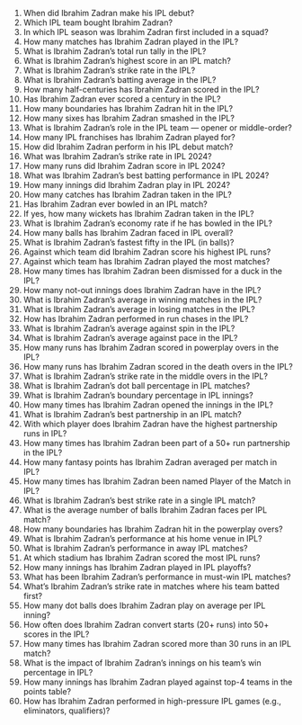1. When did Ibrahim Zadran make his IPL debut?  
2. Which IPL team bought Ibrahim Zadran?  
3. In which IPL season was Ibrahim Zadran first included in a squad?  
4. How many matches has Ibrahim Zadran played in the IPL?  
5. What is Ibrahim Zadran’s total run tally in the IPL?  
6. What is Ibrahim Zadran’s highest score in an IPL match?  
7. What is Ibrahim Zadran’s strike rate in the IPL?  
8. What is Ibrahim Zadran’s batting average in the IPL?  
9. How many half-centuries has Ibrahim Zadran scored in the IPL?  
10. Has Ibrahim Zadran ever scored a century in the IPL?  
11. How many boundaries has Ibrahim Zadran hit in the IPL?  
12. How many sixes has Ibrahim Zadran smashed in the IPL?  
13. What is Ibrahim Zadran’s role in the IPL team — opener or middle-order?  
14. How many IPL franchises has Ibrahim Zadran played for?  
15. How did Ibrahim Zadran perform in his IPL debut match?  
16. What was Ibrahim Zadran’s strike rate in IPL 2024?  
17. How many runs did Ibrahim Zadran score in IPL 2024?  
18. What was Ibrahim Zadran’s best batting performance in IPL 2024?  
19. How many innings did Ibrahim Zadran play in IPL 2024?  
20. How many catches has Ibrahim Zadran taken in the IPL?  
21. Has Ibrahim Zadran ever bowled in an IPL match?  
22. If yes, how many wickets has Ibrahim Zadran taken in the IPL?  
23. What is Ibrahim Zadran’s economy rate if he has bowled in the IPL?  
24. How many balls has Ibrahim Zadran faced in IPL overall?  
25. What is Ibrahim Zadran’s fastest fifty in the IPL (in balls)?  
26. Against which team did Ibrahim Zadran score his highest IPL runs?  
27. Against which team has Ibrahim Zadran played the most matches?  
28. How many times has Ibrahim Zadran been dismissed for a duck in the IPL?  
29. How many not-out innings does Ibrahim Zadran have in the IPL?  
30. What is Ibrahim Zadran’s average in winning matches in the IPL?  
31. What is Ibrahim Zadran’s average in losing matches in the IPL?  
32. How has Ibrahim Zadran performed in run chases in the IPL?  
33. What is Ibrahim Zadran’s average against spin in the IPL?  
34. What is Ibrahim Zadran’s average against pace in the IPL?  
35. How many runs has Ibrahim Zadran scored in powerplay overs in the IPL?  
36. How many runs has Ibrahim Zadran scored in the death overs in the IPL?  
37. What is Ibrahim Zadran’s strike rate in the middle overs in the IPL?  
38. What is Ibrahim Zadran’s dot ball percentage in IPL matches?  
39. What is Ibrahim Zadran’s boundary percentage in IPL innings?  
40. How many times has Ibrahim Zadran opened the innings in the IPL?  
41. What is Ibrahim Zadran’s best partnership in an IPL match?  
42. With which player does Ibrahim Zadran have the highest partnership runs in IPL?  
43. How many times has Ibrahim Zadran been part of a 50+ run partnership in the IPL?  
44. How many fantasy points has Ibrahim Zadran averaged per match in IPL?  
45. How many times has Ibrahim Zadran been named Player of the Match in IPL?  
46. What is Ibrahim Zadran’s best strike rate in a single IPL match?  
47. What is the average number of balls Ibrahim Zadran faces per IPL match?  
48. How many boundaries has Ibrahim Zadran hit in the powerplay overs?  
49. What is Ibrahim Zadran’s performance at his home venue in IPL?  
50. What is Ibrahim Zadran’s performance in away IPL matches?  
51. At which stadium has Ibrahim Zadran scored the most IPL runs?  
52. How many innings has Ibrahim Zadran played in IPL playoffs?  
53. What has been Ibrahim Zadran’s performance in must-win IPL matches?  
54. What’s Ibrahim Zadran’s strike rate in matches where his team batted first?  
55. How many dot balls does Ibrahim Zadran play on average per IPL inning?  
56. How often does Ibrahim Zadran convert starts (20+ runs) into 50+ scores in the IPL?  
57. How many times has Ibrahim Zadran scored more than 30 runs in an IPL match?  
58. What is the impact of Ibrahim Zadran’s innings on his team’s win percentage in IPL?  
59. How many innings has Ibrahim Zadran played against top-4 teams in the points table?  
60. How has Ibrahim Zadran performed in high-pressure IPL games (e.g., eliminators, qualifiers)?